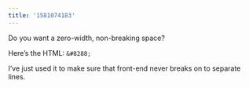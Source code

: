 ```yaml
---
title: '1581074183'
---
```

Do you want a zero-width, non-breaking space? 

Here’s the HTML: `&#8288;`

I’ve just used it to make sure that front-end never breaks on to separate lines.

